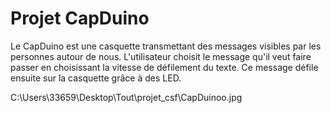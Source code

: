# Projet CapDuino

Le CapDuino est une casquette transmettant des messages visibles par les personnes autour de nous. L'utilisateur choisit le message qu'il veut faire passer en choisissant la vitesse de défilement du texte. Ce message défile ensuite sur la casquette grâce à des LED.

C:\Users\33659\Desktop\Tout\projet_csf\CapDuinoo.jpg
